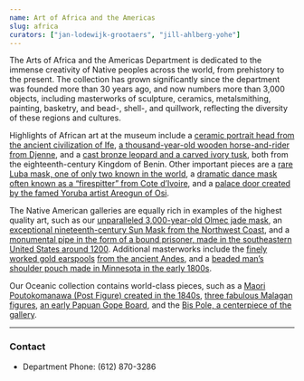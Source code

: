 ```yaml
---
name: Art of Africa and the Americas
slug: africa
curators: ["jan-lodewijk-grootaers", "jill-ahlberg-yohe"]
---
```


The Arts of Africa and the Americas Department is dedicated to the immense creativity of Native peoples across the world, from prehistory to the present. The collection has grown significantly since the department was founded more than 30 years ago, and now numbers more than 3,000 objects, including masterworks of sculpture, ceramics, metalsmithing, painting, basketry, and bead-, shell-, and quillwork, reflecting the diversity of these regions and cultures.

Highlights of African art at the museum include a [ceramic portrait head from the ancient civilization of Ife](http://collections.artsmia.org/art/4866), [a thousand-year-old wooden horse-and-rider from Djenne](http://collections.artsmia.org/art/3183), and a [cast bronze leopard and a carved ivory tusk](http://collections.artsmia.org/art/1312), both from the eighteenth-century Kingdom of Benin. Other important pieces are a [rare Luba mask, one of only two known in the world](http://collections.artsmia.org/art/1235), a [dramatic dance mask often known as a “firespitter” from Cote d’Ivoire](http://collections.artsmia.org/art/99730), and a [palace door created by the famed Yoruba artist Areogun of Osi](http://collections.artsmia.org/art/75993).

The Native American galleries are equally rich in examples of the highest quality art, such as our [unparalleled 3,000-year-old Olmec jade mask](http://collections.artsmia.org/art/62148), an [exceptional nineteenth-century Sun Mask from the Northwest Coast](http://collections.artsmia.org/art/81027), and a [monumental pipe in the form of a bound prisoner, made in the southeastern United States around 1200](http://collections.artsmia.org/art/91395). Additional masterworks include the [finely worked gold earspools](http://collections.artsmia.org/art/7991) [from the ancient Andes](http://collections.artsmia.org/art/678), and a [beaded man’s shoulder pouch made in Minnesota in the early 1800s](http://collections.artsmia.org/art/13621).

Our Oceanic collection contains world-class pieces, such as a [Maori Poutokomanawa (Post Figure) created in the 1840s](http://collections.artsmia.org/art/7177), [three fabulous Malagan figures](http://collections.artsmia.org/search/malaga/filters/room:%22G256%22), [an early Papuan Gope Board](http://collections.artsmia.org/art/1650), and the [Bis Pole, a centerpiece of the gallery](http://collections.artsmia.org/art/2138).

---
### Contact
* Department Phone: (612) 870-3286
